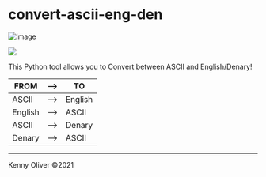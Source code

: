# convert-ascii-eng-den

![image](https://www.codefactor.io/repository/github/KennyOliver/convert-ascii-eng-den/badge?style=for-the-badge)

[![](https://repl.it/badge/github/KennyOliver/convert-ascii-eng-den)](https://repl.it/@KennyOliver/convert-ascii-eng-den)

This Python tool allows you to Convert between ASCII and English/Denary!

| FROM | --> | TO |
| ---- | --- | -- |
| ASCII | --> | English |
| English | --> | ASCII |
| ASCII | --> | Denary |
| Denary | --> | ASCII |

---
Kenny Oliver ©2021
